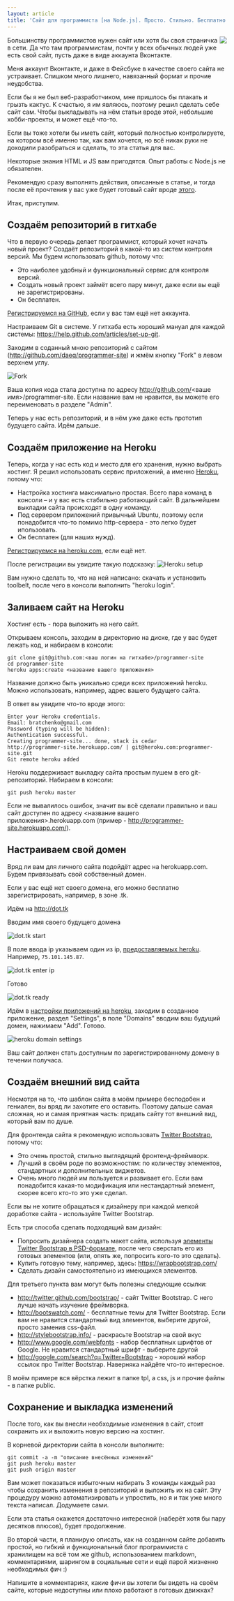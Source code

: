```yaml
---
layout: article
title: 'Сайт для программиста [на Node.js]. Просто. Стильно. Бесплатно.'
---
```


<img src="http://daeq.ru/img/articles/programmer-site/logo.png" align="right"/>
Большинству программистов нужен сайт или хотя бы своя страничка в сети. Да что там программистам, почти у всех обычных людей уже есть свой сайт, пусть даже в виде аккаунта Вконтакте. 

Меня аккаунт Вконтакте, и даже в Фейсбуке в качестве своего сайта не устраивает. Слишком много лишнего, навязанный формат и прочие неудобства. 

Если бы я не был веб-разработчиком, мне пришлось бы плакать и грызть кактус. К счастью, я им являюсь, поэтому решил сделать себе сайт сам. Чтобы выкладывать на нём статьи вроде этой, небольшие хобби-проекты, и может ещё что-то.

Если вы тоже хотели бы иметь сайт, который полностью контролируете, на котором всё именно так, как вам хочется, но всё никак руки не доходили разобраться и сделать, то эта статья для вас. 

Некоторые знания HTML и JS вам пригодятся. Опыт работы с Node.js не обязателен. 

<habracut/>

Рекомендую сразу выполнять действия, описанные в статье, и тогда после её прочтения у вас уже будет готовый сайт вроде [этого](http://programmer-site.tk).

Итак, приступим.

Создаём репозиторий в гитхабе
-----------------------------

Что в первую очередь делает программист, который хочет начать новый проект? Создаёт репозиторий в какой-то из систем контроля версий. Мы будем использовать github, потому что:

* Это наиболее удобный и функциональный сервис для контроля версий.
* Создать новый проект займёт всего пару минут, даже если вы ещё не зарегистрированы.
* Он бесплатен.

[Регистрируемся на GitHub](https://github.com/plans), если у вас там ещё нет аккаунта.

Настраиваем Git в системе. У гитхаба есть хороший мануал для каждой системы: <https://help.github.com/articles/set-up-git>.

Заходим в соданный мною репозиторий с сайтом (<http://github.com/daeq/programmer-site>) и жмём кнопку "Fork" в левом верхнем углу. 

![Fork](http://daeq.ru/img/articles/programmer-site/github-fork.png)

Ваша копия кода стала доступна по адресу http://github.com/<ваше имя>/programmer-site. Если название вам не нравится, вы можете его переименовать в разделе "Admin".

Теперь у нас есть репозиторий, и в нём уже даже есть прототип будущего сайта. Идём дальше.

Создаём приложение на Heroku
----------------------------

Теперь, когда у нас есть код и место для его хранения, нужно выбрать хостинг. Я решил использовать сервис приложений, а именно [Heroku](http://heroku.com), потому что:

* Настройка хостинга максимально простая. Всего пара команд в консоли – и у вас есть стабильно работающий сайт. В дальнейшем выкладки сайта происходят в одну команду.
* Под сервером приложений привычный Ubuntu, поэтому если понадобится что-то помимо http-сервера - это легко будет ипользовать.
* Он бесплатен (для наших нужд).

[Регистрируемся на heroku.com](https://api.heroku.com/signup), если ещё нет.

После регистрации вы увидите такую подсказку:
![Heroku setup](http://daeq.ru/img/articles/programmer-site/heroku-start.png)

Вам нужно сделать то, что на ней написано: скачать и установить toolbelt, после чего в консоли выполнить "heroku login".

Заливаем сайт на Heroku
-----------------------

Хостинг есть - пора выложить на него сайт.

Открываем консоль, заходим в директорию на диске, где у вас будет лежать код, и набираем в консоли:

```
git clone git@github.com:<ваш логин на гитхабе>/programmer-site
cd programmer-site
heroku apps:create <название вашего приложения>
```

Название должно быть уникально среди всех приложений heroku. Можно использовать, например, адрес вашего будущего сайта.

В ответ вы увидите что-то вроде этого:

```
Enter your Heroku credentials.
Email: bratchenko@gmail.com
Password (typing will be hidden): 
Authentication successful.
Creating programmer-site... done, stack is cedar
http://programmer-site.herokuapp.com/ | git@heroku.com:programmer-site.git
Git remote heroku added
```

Heroku поддерживает выкладку сайта простым пушем в его git-репозиторий. Набираем в консоли:

```
git push heroku master
```

Если не вывалилось ошибок, значит вы всё сделали правильно и ваш сайт доступен по адресу <название вашего приложения>.herokuapp.com (пример - <http://programmer-site.herokuapp.com/>).

Настраиваем свой домен
----------------------

Вряд ли вам для личного сайта подойдёт адрес на herokuapp.com. Будем привязывать свой собственный домен.

Если у вас ещё нет своего домена, его можно бесплатно зарегистрировать, например, в зоне .tk.

Идём на <http://dot.tk>

Вводим имя своего будущего домена

![dot.tk start](http://daeq.ru/img/articles/programmer-site/tk-start.png)

В поле ввода ip указываем один из ip, [предоставляемых heroku](https://devcenter.heroku.com/articles/custom-domains#naked-domains-mydomaincom). Например, `75.101.145.87`.

![dot.tk enter ip](http://daeq.ru/img/articles/programmer-site/tk-dns.png)

Готово

![dot.tk ready](http://daeq.ru/img/articles/programmer-site/tk-done.png)

Идём в [настройки приложений на heroku](https://dashboard.heroku.com/apps), заходим в созданное приложение, раздел "Settings", в поле "Domains" вводим ваш будущий домен, нажимаем "Add". Готово.

![heroku domain settings](http://daeq.ru/img/articles/programmer-site/heroku-settings.png)

Ваш сайт должен стать доступным по зарегистрированному домену в течении получаса.

Создаём внешний вид сайта
-------------------------

Несмотря на то, что шаблон сайта в моём примере бесподобен и гениален, вы вряд ли захотите его оставить. Поэтому дальше самая сложная, но и самая приятная часть: придать сайту тот внешний вид, который вам по душе.

Для фронтенда сайта я рекомендую использовать [Twitter Bootstrap](http://twitter.github.com/bootstrap/), потому что:

   * Это очень простой, стильно выглядящий фронтенд-фреймворк.
   * Лучший в своём роде по возможностям:  по количеству элементов, стандартных и дополнительных виджетов.
   * Очень много людей им пользуется и развивает его. Если вам понадобится какая-то модификация или нестандартный элемент, скорее всего кто-то это уже сделал.

Если вы не хотите обращаться к дизайнеру при каждой мелкой доработке сайта - используйте Twitter Bootstrap.

Есть три способа сделать подходящий вам дизайн:

* Попросить дизайнера создать макет сайта, используя [элементы Twitter Bootstrap в PSD-формате](http://www.bentdesignstudio.com/v2/2012/03/twitter-bootstrap-2-photoshop-template-psd/), после чего сверстать его из готовых элементов (или, опять же, попросить кого-то это сделать).
* Купить готовую тему, например, здесь: <https://wrapbootstrap.com/>
* Сделать дизайн самостоятельно из имеющихся элементов.

Для третьего пункта вам могут быть полезны следующие ссылки:

* <http://twitter.github.com/bootstrap/> - сайт Twitter Bootstrap. С него лучше начать изучение фреймворка.
* <http://bootswatch.com/> - бесплатные темы для Twitter Bootstrap. Если вам не нравится стандартный вид элементов, выберите другой, просто заменив css-файл.
* <http://stylebootstrap.info/> - раскрасьте Bootstrap на свой вкус
* <http://www.google.com/webfonts> - набор бесплатных шрифтов от Google. Не нравится стандартный шрифт - выберите другой
* <http://google.com/search?q=Twitter+Bootstrap> - хороший набор ссылок про Twitter Bootstrap. Наверняка найдёте что-то интересное.

В моём примере вся вёрстка лежит в папке tpl, а css, js и прочие файлы - в папке public.

Сохранение и выкладка изменений
-------------------------------

После того, как вы внесли необходимые изменения в сайт, стоит сохранить их и выложить новую версию на хостинг. 

В корневой директории сайта в консоли выполните:

```
git commit -a -m "описание внесённых изменений"
git push heroku master
git push origin master
```

Вам может показаться избыточным набирать 3 команды каждый раз чтобы сохранить изменения в репозиторий и выложить их на сайт. Эту процедуру можно автоматизировать и упростить, но я и так уже много текста написал. Додумаете сами.

Если эта статья окажется достаточно интересной (наберёт хотя бы пару десятков плюсов), будет продолжение.

Во второй части, я планирую описать, как на созданном сайте добавить простой, но гибкий и функциональный блог программиста с хранилищем на всё том же github, использованием markdown, комментариями, шарингом в социальные сети и ещё парой жизненно необходимых фич :)

Напишите в комментариях, какие фичи вы хотели бы видеть на своём сайте, которые недоступны или плохо работают в готовых движках?